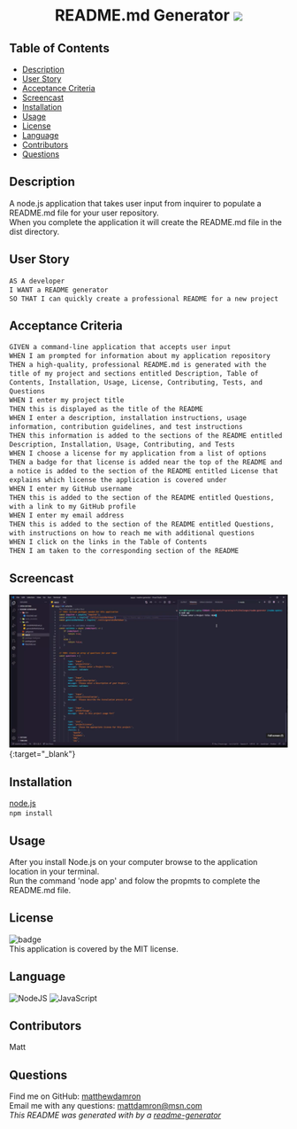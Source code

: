 <h1 align="center">
README.md Generator
<img src="https://img.shields.io/badge/license-MIT-brightgreen"/>
</h1>

## Table of Contents
- [Description](#description)
- [User Story](#user-story)
- [Acceptance Criteria](#Acceptance-criteria)
- [Screencast](#screencast)
- [Installation](#installation)
- [Usage](#usage)
- [License](#license)
- [Language](#language)
- [Contributors](#contributors)
- [Questions](#questions)

## Description
A node.js application that takes user input from inquirer to populate a README.md file for your user repository.<br />
When you complete the application it will create the README.md file in the dist directory.

## User Story
```
AS A developer
I WANT a README generator
SO THAT I can quickly create a professional README for a new project
```

## Acceptance Criteria
```
GIVEN a command-line application that accepts user input
WHEN I am prompted for information about my application repository
THEN a high-quality, professional README.md is generated with the title of my project and sections entitled Description, Table of Contents, Installation, Usage, License, Contributing, Tests, and Questions
WHEN I enter my project title
THEN this is displayed as the title of the README
WHEN I enter a description, installation instructions, usage information, contribution guidelines, and test instructions
THEN this information is added to the sections of the README entitled Description, Installation, Usage, Contributing, and Tests
WHEN I choose a license for my application from a list of options
THEN a badge for that license is added near the top of the README and a notice is added to the section of the README entitled License that explains which license the application is covered under
WHEN I enter my GitHub username
THEN this is added to the section of the README entitled Questions, with a link to my GitHub profile
WHEN I enter my email address
THEN this is added to the section of the README entitled Questions, with instructions on how to reach me with additional questions
WHEN I click on the links in the Table of Contents
THEN I am taken to the corresponding section of the README
```

## Screencast
[![Watch the video](./utils/readme-generator.png)](https://drive.google.com/file/d/1fhJ8WjSsmwnVfBhrqTkjKFW5GMdggjMu/view?usp=sharing){:target="_blank"}

## Installation
[node.js](https://nodejs.org)<br />
`npm install`

## Usage
After you install Node.js on your computer browse to the application location in your terminal.<br />
Run the command 'node app' and folow the propmts to complete the README.md file.

## License
![badge](https://img.shields.io/badge/license-MIT-brightgreen)<br />
This application is covered by the MIT license. 

## Language
<img alt="NodeJS" src="https://img.shields.io/badge/node.js%20-%2343853D.svg?&style=for-the-badge&logo=node.js&logoColor=white"/>
<img alt="JavaScript" src="https://img.shields.io/badge/javascript%20-%23323330.svg?&style=for-the-badge&logo=javascript&logoColor=%23F7DF1E"/>

## Contributors
Matt

## Questions
Find me on GitHub: [matthewdamron](https://github.com/matthewdamron)<br />
Email me with any questions: mattdamron@msn.com<br />
_This README was generated with by a [readme-generator](https://github.com/matthewdamron/readme-generator)_
